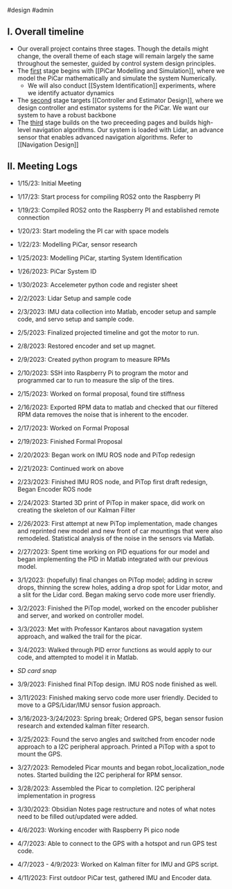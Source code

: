 #design #admin 

## I. Overall timeline

- Our overall project contains three stages. Though the details might change, the overall theme of each stage will remain largely the same throughout the semester, guided by control system design principles.
- The <ins>first</ins> stage begins with [[PiCar Modelling and Simulation]], where we model the PiCar mathematically and simulate the system Numerically. 
	- We will also conduct [[System Identification]] experiments, where we identify actuator dynamics
- The <ins>second</ins> stage targets [[Controller and Estimator Design]], where we design controller and estimator systems for the PiCar. We want our system to have a robust backbone
- The <ins>third</ins> stage builds on the two preceeding pages and builds high-level navigation algorithms. Our system is loaded with Lidar, an advance sensor that enables advanced navigation algorithms. Refer to [[Navigation Design]]

## II. Meeting Logs

- 1/15/23: Initial Meeting

- 1/17/23: Start process for compiling ROS2 onto the Raspberry PI

- 1/19/23: Compiled ROS2 onto the Raspberry PI and established remote connection

- 1/20/23: Start modeling the PI car with space models

* 1/22/23: Modelling PiCar, sensor research

* 1/25/2023: Modelling PiCar, starting System Identification

- 1/26/2023: PiCar System ID

- 1/30/2023: Accelemeter python code and register sheet

- 2/2/2023: Lidar Setup and sample code

- 2/3/2023: IMU data collection into Matlab, encoder setup and sample code, and servo setup and sample code.

- 2/5/2023: Finalized projected timeline and got the motor to run.

- 2/8/2023: Restored encoder and set up magnet.

- 2/9/2023: Created python program to measure RPMs

- 2/10/2023: SSH into Raspberry Pi to program the motor and programmed car to run to measure the slip of the tires.

- 2/15/2023: Worked on formal proposal, found tire stiffness

- 2/16/2023: Exported RPM data to matlab and checked that our filtered RPM data removes the noise that is inherent to the encoder.

- 2/17/2023: Worked on Formal Proposal

- 2/19/2023: Finished Formal Proposal

- 2/20/2023: Began work on IMU ROS node and PiTop redesign

- 2/21/2023: Continued work on above

- 2/23/2023: Finished IMU ROS node, and PiTop first draft redesign, Began Encoder ROS node

- 2/24/2023: Started 3D print of PiTop in maker space, did work on creating the skeleton of our Kalman Filter

- 2/26/2023: First attempt at new PiTop implementation, made changes and reprinted new model and new front of car mountings that were also remodeled. Statistical analysis of the noise in the sensors via Matlab.

- 2/27/2023: Spent time working on PID equations for our model and began implementing the PID in Matlab integrated with our previous model.

- 3/1/2023: (hopefully) final changes on PiTop model; adding in screw drops, thinning the screw holes, adding a drop spot for Lidar motor, and a slit for the Lidar cord. Began making servo code more user friendly.

- 3/2/2023: Finished the PiTop model, worked on the encoder publisher and server, and worked on controller model.

- 3/3/2023: Met with Professor Kantaros about navagation system approach, and walked the trail for the picar.

- 3/4/2023: Walked through PID error functions as would apply to our code, and attempted to model it in Matlab.

- *SD card snap*

- 3/9/2023: Finished final PiTop design. IMU ROS node finished as well.

- 3/11/2023: Finished making servo code more user friendly. Decided to move to a GPS/Lidar/IMU sensor fusion approach.

- 3/16/2023-3/24/2023: Spring break; Ordered GPS, began sensor fusion research and extended kalman filter research. 

- 3/25/2023: Found the servo angles and switched from encoder node approach to a I2C peripheral approach. Printed a PiTop with a spot to mount the GPS.

- 3/27/2023: Remodeled Picar mounts and began robot_localization_node notes. Started building the I2C peripheral for RPM sensor.

- 3/28/2023: Assembled the Picar to completion. I2C peripheral implementation in progress

- 3/30/2023: Obsidian Notes page restructure and notes of what notes need to be filled out/updated were added. 

- 4/6/2023: Working encoder with Raspberry Pi pico node

- 4/7/2023: Able to connect to the GPS with a hotspot and run GPS test code.

- 4/7/2023 - 4/9/2023: Worked on Kalman filter for IMU and GPS script.

- 4/11/2023: First outdoor PiCar test, gathered IMU and Encoder data.